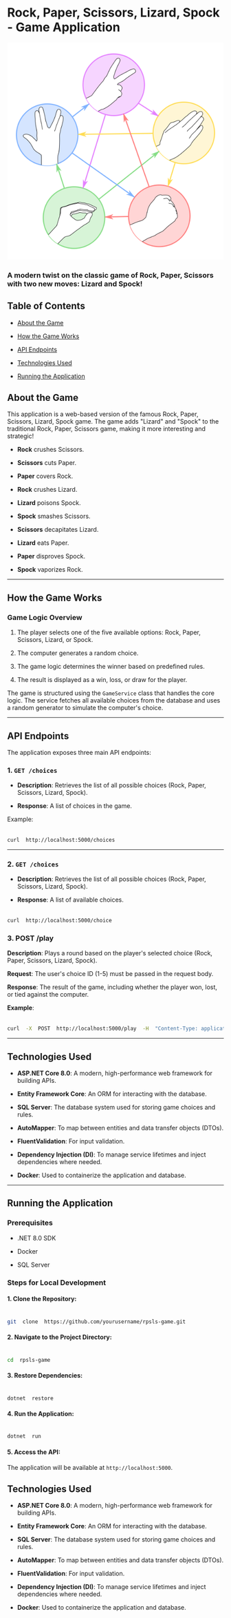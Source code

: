 
# Rock, Paper, Scissors, Lizard, Spock - Game Application

  

<p  align="center">

![Rock, Paper, Scissors, Lizard, Spock](./img/RPSLS.webp)

</p>

  

### A modern twist on the classic game of Rock, Paper, Scissors with two new moves: Lizard and Spock!

  

## Table of Contents

- [About the Game](#about-the-game)

- [How the Game Works](#how-the-game-works)

- [API Endpoints](#api-endpoints)

- [Technologies Used](#technologies-used)

- [Running the Application](#running-the-application)

  

## About the Game

  

This application is a web-based version of the famous Rock, Paper, Scissors, Lizard, Spock game. The game adds "Lizard" and "Spock" to the traditional Rock, Paper, Scissors game, making it more interesting and strategic!

  

-  **Rock** crushes Scissors.

-  **Scissors** cuts Paper.

-  **Paper** covers Rock.

-  **Rock** crushes Lizard.

-  **Lizard** poisons Spock.

-  **Spock** smashes Scissors.

-  **Scissors** decapitates Lizard.

-  **Lizard** eats Paper.

-  **Paper** disproves Spock.

-  **Spock** vaporizes Rock.

---

## How the Game Works

### Game Logic Overview

1. The player selects one of the five available options: Rock, Paper, Scissors, Lizard, or Spock.

2. The computer generates a random choice.

3. The game logic determines the winner based on predefined rules.

4. The result is displayed as a win, loss, or draw for the player.

  

The game is structured using the `GameService` class that handles the core logic. The service fetches all available choices from the database and uses a random generator to simulate the computer's choice.

  

---

  

## API Endpoints

  

The application exposes three main API endpoints:

  

### 1. `GET /choices`

-  **Description**: Retrieves the list of all possible choices (Rock, Paper, Scissors, Lizard, Spock).

-  **Response**: A list of choices in the game.

  

Example:


```bash

curl  http://localhost:5000/choices

```


---

  
  

### 2. `GET /choices`

-  **Description**: Retrieves the list of all possible choices (Rock, Paper, Scissors, Lizard, Spock).

-  **Response**: A list of available choices.

  

```bash

curl  http://localhost:5000/choice

```

  

### 3. POST /play

  

**Description**: Plays a round based on the player's selected choice (Rock, Paper, Scissors, Lizard, Spock).

  

**Request**: The user's choice ID (1-5) must be passed in the request body.

  

**Response**: The result of the game, including whether the player won, lost, or tied against the computer.

  

  

**Example**:

  

  

```bash

curl  -X  POST  http://localhost:5000/play  -H  "Content-Type: application/json"  -d  "3"

```

  

  

---

  

  

## Technologies Used

  

  

-  **ASP.NET Core 8.0**: A modern, high-performance web framework for building APIs.

  

-  **Entity Framework Core**: An ORM for interacting with the database.

  

-  **SQL Server**: The database system used for storing game choices and rules.

  

-  **AutoMapper**: To map between entities and data transfer objects (DTOs).

  

-  **FluentValidation**: For input validation.

  

-  **Dependency Injection (DI)**: To manage service lifetimes and inject dependencies where needed.

  

-  **Docker**: Used to containerize the application and database.


---
  
## Running the Application
  

### Prerequisites
  

- .NET 8.0 SDK

- Docker

  

- SQL Server

  

  

### Steps for Local Development

  

  

#### 1. Clone the Repository:

  

  

```bash

git  clone  https://github.com/yourusername/rpsls-game.git

```
 

#### 2. Navigate to the Project Directory:

  

  

```bash

cd  rpsls-game

```

  

  

#### 3. Restore Dependencies:

  

  

```bash

dotnet  restore

```

  

  

#### 4. Run the Application:

  

  

```bash

dotnet  run

```

  

  

#### 5. Access the API:

  

  

The application will be available at `http://localhost:5000`.

  

  

## Technologies Used

  

  

-  **ASP.NET Core 8.0**: A modern, high-performance web framework for building APIs.

  

-  **Entity Framework Core**: An ORM for interacting with the database.

  

-  **SQL Server**: The database system used for storing game choices and rules.

  

-  **AutoMapper**: To map between entities and data transfer objects (DTOs).

  

-  **FluentValidation**: For input validation.

  

-  **Dependency Injection (DI)**: To manage service lifetimes and inject dependencies where needed.

  

-  **Docker**: Used to containerize the application and database.